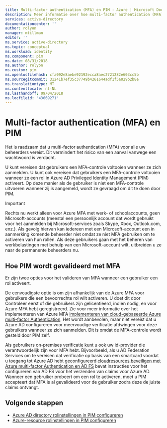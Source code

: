 ```yaml
---
title: Multi-factor authentication (MFA) en PIM - Azure | Microsoft Docs
description: Meer informatie over hoe multi-factor authentication (MFA) in Azure AD Privileged Identity Management (PIM) wordt gevalideerd.
services: active-directory
documentationcenter: ''
author: rolyon
manager: mtillman
editor: ''
ms.service: active-directory
ms.topic: conceptual
ms.workload: identity
ms.component: pim
ms.date: 08/31/2018
ms.author: rolyon
ms.custom: pim
ms.openlocfilehash: cfa092e8aebe92192ecca8aec2721282e603cc5b
ms.sourcegitcommit: 31241b7ef35c37749b4261644adf1f5a029b2b8e
ms.translationtype: MT
ms.contentlocale: nl-NL
ms.lasthandoff: 09/04/2018
ms.locfileid: "43669271"
---
```

# <a name="multi-factor-authentication-mfa-and-pim"></a>Multi-factor authentication (MFA) en PIM

Het is raadzaam dat u multi-factor authentication (MFA) voor alle uw beheerders vereist. Dit vermindert het risico van een aanval vanwege een wachtwoord is verdacht.

U kunt vereisen dat gebruikers een MFA-controle voltooien wanneer ze zich aanmelden. U kunt ook vereisen dat gebruikers een MFA-controle voltooien wanneer ze een rol in Azure AD Privileged Identity Management (PIM) activeert. Op deze manier als de gebruiker is niet een MFA-controle uitvoeren wanneer zij is aangemeld, wordt ze gevraagd om dit te doen door PIM.

> [!IMPORTANT]
> Rechts nu werkt alleen voor Azure MFA met werk- of schoolaccounts, geen Microsoft-accounts (meestal een persoonlijk account dat wordt gebruikt voor het aanmelden bij Microsoft-services zoals Skype, Xbox, Outlook.com, enz.). Als gevolg hiervan kan iedereen met een Microsoft-account een in aanmerking komende beheerder niet omdat ze niet MFA gebruiken om te activeren van hun rollen. Als deze gebruikers gaan met het beheren van werkbelastingen met behulp van een Microsoft-account wilt, uitbreiden u ze naar de permanente beheerders nu.

## <a name="how-pim-validates-mfa"></a>Hoe PIM wordt gevalideerd met MFA

Er zijn twee opties voor het valideren van MFA wanneer een gebruiker een rol activeert.

De eenvoudigste optie is om zijn afhankelijk van de Azure MFA voor gebruikers die een bevoorrechte rol wilt activeren. U doet dit door Controleer eerst of die gebruikers zijn gelicentieerd, indien nodig, en voor Azure MFA hebt geregistreerd. Zie voor meer informatie over het implementeren van Azure MFA [implementeren van cloud-gebaseerde Azure multi-factor Authentication](../authentication/howto-mfa-getstarted.md). Het wordt aanbevolen, maar niet vereist dat u Azure AD configureren voor meervoudige verificatie afdwingen voor deze gebruikers wanneer ze zich aanmelden. Dit is omdat de MFA-controle wordt gesteld door PIM zelf.

Als gebruikers on-premises verificatie kunt u ook uw id-provider die verantwoordelijk zijn voor MFA hebt. Bijvoorbeeld, als u AD Federation Services om te vereisen dat verificatie op basis van een smartcard voordat u toegang tot Azure AD hebt geconfigureerd [cloudresources beveiligen met Azure multi-factor Authentication en AD FS](../authentication/howto-mfa-adfs.md) bevat instructies voor het configureren van AD FS voor het verzenden van claims voor Azure AD. Wanneer een gebruiker probeert om een rol te activeren, moet u PIM accepteert dat MFA is al gevalideerd voor de gebruiker zodra deze de juiste claims ontvangt.

## <a name="next-steps"></a>Volgende stappen

- [Azure AD directory rolinstellingen in PIM configureren](pim-how-to-change-default-settings.md)
- [Azure-resource rolinstellingen in PIM configureren](pim-resource-roles-configure-role-settings.md)
